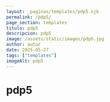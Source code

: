 ```yaml
---
layout: _paginas/templates/pdp5.njk
permalink: /pdp5/
page_section: templates
titulo: pdp5
descripcion: pdp5
image: /assets/static/images/pdp5.jpg
author: autor
date: 2025-05-27 
tags: ["templates"]
imageAlt: pdp5
---
```

# pdp5

